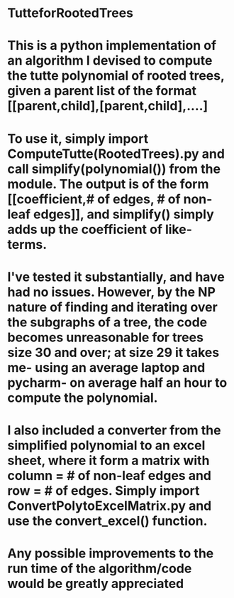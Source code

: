 # TutteforRootedTrees

# This is a python implementation of an algorithm I devised to compute the tutte polynomial of rooted trees, given a parent list of the format [[parent,child],[parent,child],....]

# To use it, simply import ComputeTutte(RootedTrees).py and call simplify(polynomial()) from the module. The output is of the form [[coefficient,# of edges, # of non-leaf edges]], and simplify() simply adds up the coefficient of like-terms.

# I've tested it substantially, and have had no issues. However, by the NP nature of finding and iterating over the subgraphs of a tree, the code becomes unreasonable for trees size 30 and over; at size 29 it takes me- using an average laptop and pycharm- on average half an hour to compute the polynomial.

# I also included a converter from the simplified polynomial to an excel sheet, where it form a matrix with column = # of non-leaf edges and row = # of edges. Simply import ConvertPolytoExcelMatrix.py and use the convert_excel() function.

# Any possible improvements to the run time of the algorithm/code would be greatly appreciated
